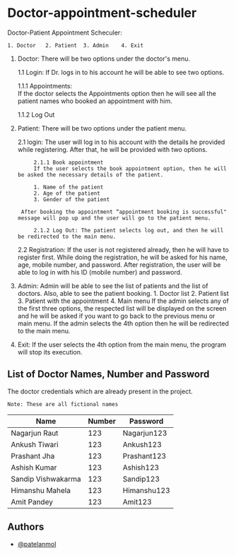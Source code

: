 # Doctor-appointment-scheduler

Doctor-Patient Appointment Scheculer:

    1. Doctor 	2. Patient 	3. Admin 	4. Exit 

1. Doctor: 
	There will be two options under the doctor's menu. 

	1.1 Login: If Dr. logs in to his account he will be able to see two options. 

	1.1.1 Appointments:  
  	If the doctor selects the Appointments option then he will see all the patient names who booked an appointment with him. 

	1.1.2 Log Out 

2. Patient: 
	There will be two options under the patient menu. 

	2.1 login: 
	The user will log in to his account with the details he provided while registering. After that, he will be provided with two options. 

    		2.1.1 Book appointment 
    		If the user selects the book appointment option, then he will be asked the necessary details of the patient. 

		    1. Name of the patient 
		    2. Age of the patient 
		    3. Gender of the patient 

		After booking the appointment “appointment booking is successful" message will pop up and the user will go to the patient menu.

    		2.1.2 Log Out: The patient selects log out, and then he will be redirected to the main menu.

	2.2 Registration:
	If the user is not registered already, then he will have to register first. While doing the registration, he will be asked for his name, age, mobile number, 		and password. After registration, the user will be able to log in with his ID (mobile number) and password.

3. Admin: 
	Admin will be able to see the list of patients and the list of doctors. Also, able to see the patient booking. 
	    1. Doctor list 
	    2. Patient list 
	    3. Patient with the appointment 
	    4. Main menu 
		If the admin selects any of the first three options, the respected list will be displayed on the screen and he will be asked if you want to go back to the previous menu or main menu. If the admin selects the 4th option then he will be redirected to the main menu. 

4. Exit: 
If the user selects the 4th option from the main menu, the program will stop its execution.


## List of Doctor Names, Number and Password
The doctor credentials which are already present in the project.

    Note: These are all fictional names

| Name              | Number    | Password      |
| ----------------- | -----     |----------     |
| Nagarjun Raut     | 123       |   Nagarjun123 |
| Ankush Tiwari     | 123       |   Ankush123   |     
| Prashant Jha      | 123       |   Prashant123 |       
| Ashish Kumar      | 123       |   Ashish123   |    
| Sandip Vishwakarma| 123       |   Sandip123   |    
| Himanshu Mahela   | 123       |   Himanshu123 |      
| Amit Pandey       | 123       |   Amit123     |  


## Authors

- [@patelanmol](https://github.com/patelanmol)


